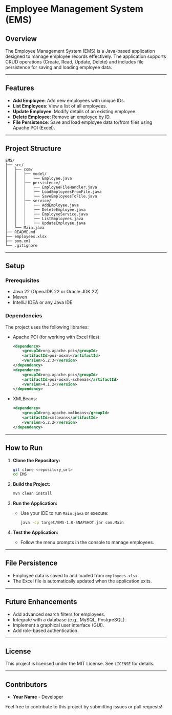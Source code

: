 # Employee Management System (EMS)

## Overview
The Employee Management System (EMS) is a Java-based application designed to manage employee records effectively. The application supports CRUD operations (Create, Read, Update, Delete) and includes file persistence for saving and loading employee data.

---

## Features
- **Add Employee**: Add new employees with unique IDs.
- **List Employees**: View a list of all employees.
- **Update Employee**: Modify details of an existing employee.
- **Delete Employee**: Remove an employee by ID.
- **File Persistence**: Save and load employee data to/from files using Apache POI (Excel).

---

## Project Structure
```
EMS/
├── src/
│   ├── com/
│   │   ├── model/
│   │   │   └── Employee.java
│   │   ├── persistence/
│   │   │   ├── EmployeeFileHandler.java
│   │   │   ├── LoadEmployeesFromFile.java
│   │   │   └── SaveEmployeesToFile.java
│   │   ├── service/
│   │   │   ├── AddEmployee.java
│   │   │   ├── DeleteEmployee.java
│   │   │   ├── EmployeeService.java
│   │   │   ├── ListEmployees.java
│   │   │   └── UpdateEmployee.java
│   └── Main.java
├── README.md
├── employees.xlsx
├── pom.xml
└── .gitignore
```

---

## Setup
### Prerequisites
- Java 22 (OpenJDK 22 or Oracle JDK 22)
- Maven
- IntelliJ IDEA or any Java IDE

### Dependencies
The project uses the following libraries:
- Apache POI (for working with Excel files):
  ```xml
  <dependency>
      <groupId>org.apache.poi</groupId>
      <artifactId>poi-ooxml</artifactId>
      <version>5.2.3</version>
  </dependency>
  <dependency>
      <groupId>org.apache.poi</groupId>
      <artifactId>poi-ooxml-schemas</artifactId>
      <version>4.1.2</version>
  </dependency>
  ```
- XMLBeans:
  ```xml
  <dependency>
      <groupId>org.apache.xmlbeans</groupId>
      <artifactId>xmlbeans</artifactId>
      <version>5.2.2</version>
  </dependency>
  ```

---

## How to Run
1. **Clone the Repository:**
   ```bash
   git clone <repository_url>
   cd EMS
   ```

2. **Build the Project:**
   ```bash
   mvn clean install
   ```

3. **Run the Application:**
   - Use your IDE to run `Main.java` or execute:
     ```bash
     java -cp target/EMS-1.0-SNAPSHOT.jar com.Main
     ```

4. **Test the Application:**
   - Follow the menu prompts in the console to manage employees.

---

## File Persistence
- Employee data is saved to and loaded from `employees.xlsx`.
- The Excel file is automatically updated when the application exits.

---

## Future Enhancements
- Add advanced search filters for employees.
- Integrate with a database (e.g., MySQL, PostgreSQL).
- Implement a graphical user interface (GUI).
- Add role-based authentication.

---

## License
This project is licensed under the MIT License. See `LICENSE` for details.

---

## Contributors
- **Your Name** - Developer

Feel free to contribute to this project by submitting issues or pull requests!
